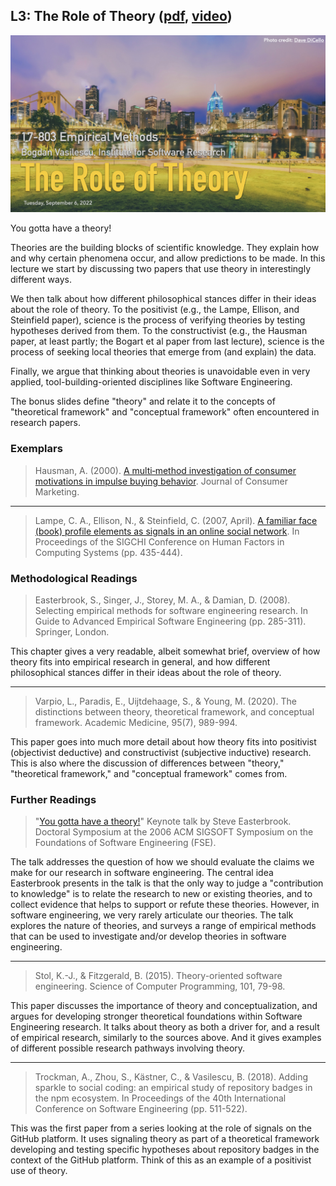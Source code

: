 ## L3: The Role of Theory ([pdf](../slides/03-theory.pdf), [video](https://youtu.be/NEgRVKd1zzI))

[![Lecture3-Theory](../assets/images/03-theory.jpeg)](../slides/03-theory.pdf)

You gotta have a theory! 

Theories are the building blocks of scientific knowledge.
They explain how and why certain phenomena occur, and allow predictions to be made.
In this lecture we start by discussing two papers that use theory in interestingly different ways. 

We then talk about how different philosophical stances differ in their ideas about the role of theory. To the positivist (e.g., the Lampe, Ellison, and Steinfield paper), science is the process of verifying theories by testing hypotheses derived from them. To the constructivist (e.g., the Hausman paper, at least partly; the Bogart et al paper from last lecture), science is the process of seeking local theories that emerge from (and explain) the data. 

Finally, we argue that thinking about theories is unavoidable even in very applied, tool-building-oriented disciplines like Software Engineering.

The bonus slides define "theory" and relate it to the concepts of "theoretical framework" and "conceptual framework" often encountered in research papers.

### Exemplars

> Hausman, A. (2000). [A multi‐method investigation of consumer motivations in impulse buying behavior](https://www.emerald.com/insight/content/doi/10.1108/07363760010341045/full/pdf). Journal of Consumer Marketing.

___

> Lampe, C. A., Ellison, N., & Steinfield, C. (2007, April). [A familiar face (book) profile elements as signals in an online social network](https://dl.acm.org/doi/pdf/10.1145/1240624.1240695). In Proceedings of the SIGCHI Conference on Human Factors in Computing Systems (pp. 435-444).


### Methodological Readings

> Easterbrook, S., Singer, J., Storey, M. A., & Damian, D. (2008). Selecting empirical methods for software engineering research. In Guide to Advanced Empirical Software Engineering (pp. 285-311). Springer, London.

This chapter gives a very readable, albeit somewhat brief, overview of how theory fits into empirical research in general, and how different philosophical stances differ in their ideas about the role of theory.

---
> Varpio, L., Paradis, E., Uijtdehaage, S., & Young, M. (2020). The distinctions between theory, theoretical framework, and conceptual framework. Academic Medicine, 95(7), 989-994.

This paper goes into much more detail about how theory fits into positivist (objectivist deductive) and constructivist (subjective inductive) research.
This is also where the discussion of differences between "theory," "theoretical framework," and "conceptual framework" comes from.


### Further Readings

> "[You gotta have a theory!](http://www.cs.uoregon.edu/fse-14/docsym_docs/FSE06DocSymp-keynote-v5.pdf)" Keynote talk by Steve Easterbrook. Doctoral Symposium at the 2006 ACM SIGSOFT Symposium on the Foundations of Software Engineering (FSE).

The talk addresses the question of how we should evaluate the claims we make for our research in software engineering. The central idea Easterbrook presents in the talk is that the only way to judge a "contribution to knowledge" is to relate the research to new or existing theories, and to collect evidence that helps to support or refute these theories. However, in software engineering, we very rarely articulate our theories. The talk explores the nature of theories, and surveys a range of empirical methods that can be used to investigate and/or develop theories in software engineering.

---
> Stol, K.-J., & Fitzgerald, B. (2015). Theory-oriented software engineering. Science of Computer Programming, 101, 79-98.

This paper discusses the importance of theory and conceptualization, and argues for developing stronger theoretical foundations within Software Engineering research. It talks about theory as both a driver for, and a result of empirical research, similarly to the sources above. And it gives examples of different possible research pathways involving theory.

---
> Trockman, A., Zhou, S., Kästner, C., & Vasilescu, B. (2018). Adding sparkle to social coding: an empirical study of repository badges in the npm ecosystem. In Proceedings of the 40th International Conference on Software Engineering (pp. 511-522).

This was the first paper from a series looking at the role of signals on the GitHub platform. It uses signaling theory as part of a theoretical framework developing and testing specific hypotheses about repository badges in the context of the GitHub platform. Think of this as an example of a positivist use of theory. 
